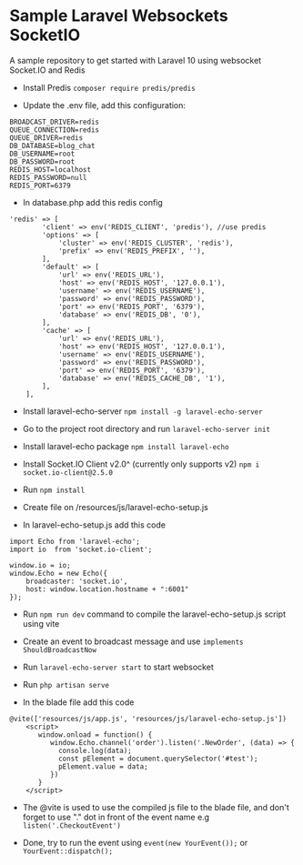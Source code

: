 # Sample Laravel Websockets SocketIO

A sample repository to get started with Laravel 10 using websocket Socket.IO and Redis

* Install Predis
`composer require predis/predis`

* Update the .env file, add this configuration:
```
BROADCAST_DRIVER=redis
QUEUE_CONNECTION=redis
QUEUE_DRIVER=redis
DB_DATABASE=blog_chat
DB_USERNAME=root
DB_PASSWORD=root
REDIS_HOST=localhost
REDIS_PASSWORD=null
REDIS_PORT=6379
```
* In database.php add this redis config
```
'redis' => [
        'client' => env('REDIS_CLIENT', 'predis'), //use predis
        'options' => [
            'cluster' => env('REDIS_CLUSTER', 'redis'),
            'prefix' => env('REDIS_PREFIX', ''),
        ],
        'default' => [
            'url' => env('REDIS_URL'),
            'host' => env('REDIS_HOST', '127.0.0.1'),
            'username' => env('REDIS_USERNAME'),
            'password' => env('REDIS_PASSWORD'),
            'port' => env('REDIS_PORT', '6379'),
            'database' => env('REDIS_DB', '0'),
        ],
        'cache' => [
            'url' => env('REDIS_URL'),
            'host' => env('REDIS_HOST', '127.0.0.1'),
            'username' => env('REDIS_USERNAME'),
            'password' => env('REDIS_PASSWORD'),
            'port' => env('REDIS_PORT', '6379'),
            'database' => env('REDIS_CACHE_DB', '1'),
        ],
    ],
```
* Install laravel-echo-server
`npm install -g laravel-echo-server`

* Go to the project root directory and run
`laravel-echo-server init`

* Install laravel-echo package
`npm install laravel-echo`

* Install Socket.IO Client v2.0^ (currently only supports v2)
`npm i socket.io-client@2.5.0`

* Run `npm install`
  
* Create file on /resources/js/laravel-echo-setup.js
  
* In laravel-echo-setup.js add this code
```
import Echo from 'laravel-echo';
import io  from 'socket.io-client';

window.io = io;
window.Echo = new Echo({
    broadcaster: 'socket.io',
    host: window.location.hostname + ":6001"
});
```
* Run `npm run dev` command to compile the laravel-echo-setup.js script using vite
  
* Create an event to broadcast message and use `implements ShouldBroadcastNow`
  
* Run `laravel-echo-server start` to start websocket
  
* Run `php artisan serve`
  
* In the blade file add this code
```
@vite(['resources/js/app.js', 'resources/js/laravel-echo-setup.js'])
    <script>
       window.onload = function() {
          window.Echo.channel('order').listen('.NewOrder', (data) => {
            console.log(data);
            const pElement = document.querySelector('#test');
            pElement.value = data;
          })
       }
    </script>
```

* The @vite is used to use the compiled js file to the blade file, and don't forget to use "." dot in front of the event name e.g `listen('.CheckoutEvent')`
  
* Done, try to run the event using `event(new YourEvent());` or `YourEvent::dispatch();`
